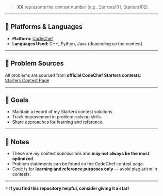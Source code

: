 > **XX** represents the contest number (e.g., Starters101, Starters102).

---

## 🚀 Platforms & Languages
- **Platform:** [CodeChef](https://www.codechef.com/)  
- **Languages Used:** C++, Python, Java (depending on the contest)

---

## 📝 Problem Sources
All problems are sourced from **official CodeChef Starters contests**:  
[Starters Contest Page](https://www.codechef.com/contests)

---

## 🎯 Goals
- Maintain a record of my Starters contest solutions.
- Track improvement in problem-solving skills.
- Share approaches for learning and reference.

---

## 📌 Notes
- These are my contest submissions and **may not always be the most optimized**.
- Problem statements can be found on the CodeChef contest page.
- Code is for **learning and reference purposes only** — avoid plagiarism in contests.

---

⭐ **If you find this repository helpful, consider giving it a star!**





